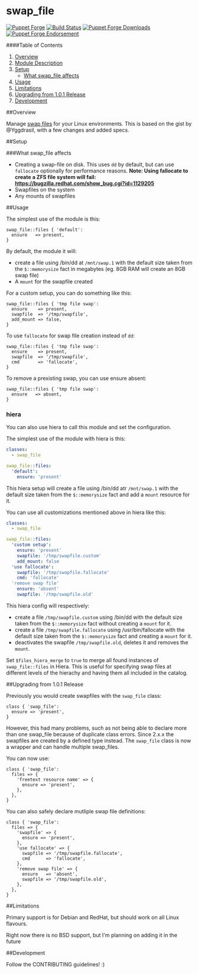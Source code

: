 # swap_file

[![Puppet
Forge](http://img.shields.io/puppetforge/v/petems/swap_file.svg)](https://forge.puppetlabs.com/petems/swap_file) [![Build
Status](https://secure.travis-ci.org/petems/petems-swap_file.png)](http://travis-ci.org/petems/petems-swap_file) [![Puppet Forge
Downloads](http://img.shields.io/puppetforge/dt/petems/swap_file.svg)](https://forge.puppetlabs.com/petems/swap_file) [![Puppet Forge
Endorsement](https://img.shields.io/puppetforge/e/petems/swap_file.svg)](https://forge.puppetlabs.com/petems/swap_file)

####Table of Contents

1. [Overview](#overview)
2. [Module Description ](#module-description)
3. [Setup](#setup)
    * [What swap_file affects](#what-swap_file-affects)
4. [Usage](#usage)
5. [Limitations](#limitations)
6. [Upgrading from 1.0.1 Release](#upgrading-from-101-release)
7. [Development](#development)

##Overview

Manage [swap files](http://en.wikipedia.org/wiki/Paging) for your Linux environments. This is based on the gist by @Yggdrasil, with a few changes and added specs.

##Setup

###What swap_file affects

* Creating a swap-file on disk. This uses `dd` by default, but can use `fallocate` optionally for performance reasons. **Note: Using fallocate to create a ZFS file system will fail: https://bugzilla.redhat.com/show_bug.cgi?id=1129205**
* Swapfiles on the system
* Any mounts of swapfiles

##Usage

The simplest use of the module is this:

```puppet
swap_file::files { 'default':
  ensure   => present,
}
```

By default, the module it will:

* create a file using /bin/dd at `/mnt/swap.1` with the default size taken from the `$::memorysize` fact in megabytes (eg. 8GB RAM will create an 8GB swap file)
* A `mount` for the swapfile created

For a custom setup, you can do something like this:

```puppet
swap_file::files { 'tmp file swap':
  ensure    => present,
  swapfile  => '/tmp/swapfile',
  add_mount => false,
}
```

To use `fallocate` for swap file creation instead of `dd`:

```puppet
swap_file::files { 'tmp file swap':
  ensure    => present,
  swapfile  => '/tmp/swapfile',
  cmd       => 'fallocate',
}
```

To remove a prexisting swap, you can use ensure absent:

```puppet
swap_file::files { 'tmp file swap':
  ensure   => absent,
}
```

### hiera
You can also use hiera to call this module and set the configuration.

The simplest use of the module with hiera is this:

```yaml
classes:
  - swap_file

swap_file::files:
  'default':
    ensure: 'present'
```

This hiera setup will create a file using /bin/dd atr `/mnt/swap.1` with the default size taken from the `$::memorysize` fact and add a  `mount` resource for it.

You can use all customizations mentioned above in hiera like this:

```yaml
classes:
  - swap_file

swap_file::files:
  'custom setup':
    ensure: 'present'
    swapfile: '/tmp/swapfile.custom'
    add_mount: false
  'use fallocate':
    swapfile: '/tmp/swapfile.fallocate'
    cmd: 'fallocate'
  'remove swap file'
    ensure: 'absent'
    swapfile: '/tmp/swapfile.old'
```

This hiera config will respectively:
* create a file `/tmp/swapfile.custom` using /bin/dd with the default size taken from the `$::memorysize` fact without creating a `mount` for it.
* create a file `/tmp/swapfile.fallocate` using /usr/bin/fallocate with the default size taken from the `$::memorysize` fact and creating a `mount` for it.
* deactivates the swapfile `/tmp/swapfile.old`, deletes it and removes the `mount`.

Set `$files_hiera_merge` to `true` to merge all found instances of `swap_file::files` in Hiera. This is useful for specifying swap files at different levels of the hierachy and having them all included in the catalog.

##Upgrading from 1.0.1 Release

Previously you would create swapfiles with the `swap_file` class:

```puppet
class { 'swap_file':
  ensure => 'present',
}
```

However, this had many problems, such as not being able to declare more than one swap_file because of duplicate class errors.
Since 2.x.x the swapfiles are created by a defined type instead. The `swap_file` class is now a wrapper and can handle multiple swap_files.

You can now use:

```puppet
class { 'swap_file':
  files => {
    'freetext resource name' => {
      ensure => 'present',
    },
  },
}
```

You can also safely declare mutliple swap file definitions:

```puppet
class { 'swap_file':
  files => {
    'swapfile' => {
      ensure => 'present',
    },
    'use fallocate' => {
      swapfile => '/tmp/swapfile.fallocate',
      cmd      => 'fallocate',
    },
    'remove swap file' => {
      ensure   => 'absent',
      swapfile => '/tmp/swapfile.old',
    },
  },
}
```

##Limitations

Primary support is for Debian and RedHat, but should work on all Linux flavours.

Right now there is no BSD support, but I'm planning on adding it in the future

##Development

Follow the CONTRIBUTING guidelines! :)
